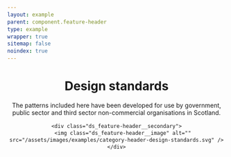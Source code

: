```yaml
---
layout: example
parent: component.feature-header
type: example
wrapper: true
sitemap: false
noindex: true
---
```


<header class="ds_feature-header">
    <div class="ds_feature-header__primary">
        <h1 class="ds_feature-header__title">Design standards</h1>
        <p>The patterns included here have been developed for use by government, public sector and third sector non-commercial organisations in Scotland.</p>
    </div>

    <div class="ds_feature-header__secondary">
        <img class="ds_feature-header__image" alt="" src="/assets/images/examples/category-header-design-standards.svg" />
    </div>
</header>
